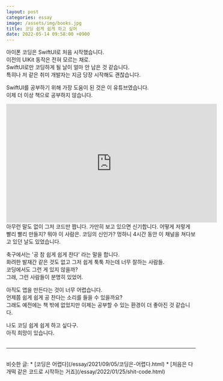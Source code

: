 ```yaml
---
layout: post
categories: essay
image: /assets/img/books.jpg
title: 코딩 쉽게 쉽게 하고 싶어
date: 2022-05-14 09:58:00 +0900
---
```


아이폰 코딩은 SwiftUI로 처음 시작했습니다.  
이전의 UIKit 동작은 전혀 모르는 채로.  
SwiftUI로만 코딩하게 될 날이 얼마 안 남은 것 같습니다.  
특히나 저 같은 취미 개발자는 지금 당장 시작해도 괜찮습니다.

SwiftUI를 공부하기 위해 가장 도움이 된 것은 이 유튜브였습니다.  
이제 더 이상 책으로 공부하지 않습니다.
<br>
<iframe width="560" height="315" src="https://www.youtube.com/embed/Pd90OTQiOaA" title="YouTube video player" frameborder="0" allow="accelerometer; autoplay; clipboard-write; encrypted-media; gyroscope; picture-in-picture" allowfullscreen></iframe>
<br>
아무런 말도 없이 그저 코드만 짭니다.  
가만히 보고 있으면 신기합니다.  
어떻게 저렇게 빨리 빨리 만들지?  
뭐야 이 사람은. 코딩의 신인가?    
멍하니 4시간 동안 이 채널을 쳐다보고 있던 날도 있었습니다.

축구에서는 '공 참 쉽게 쉽게 찬다' 라는 말을 합니다.  
화려한 발재간 같은 것도 없고 그저 쉽게 툭툭 차는데 너무 잘하는 사람들.  
코딩에서도 그런 게 있지 않을까?  
그래, 그런 사람들이 분명히 있었어.

아직도 앱을 만든다는 것이 너무 어렵습니다.  
언제쯤 쉽게 쉽게 공 찬다는 소리를 들을 수 있을까요?  
그래도 예전에는 책 밖에 없었지만 이제는 공부할 수 있는 환경이 더 좋아진 것 같습니다.  

나도 코딩 쉽게 쉽게 하고 싶다구.  
아직 희망이 있습니다.
<br>
<br>

---

<br>
비슷한 글:
* [코딩은 어렵다](/essay/2021/09/05/코딩은-어렵다.html)
* [처음은 다 개떡 같은 코드로 시작하는 거죠](/essay/2022/01/25/shit-code.html)
